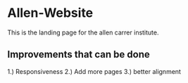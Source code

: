 ﻿# Allen-Website
This is the landing page for the allen carrer institute. 
## Improvements that can be done
1.) Responsiveness
2.) Add more pages
3.) better alignment
